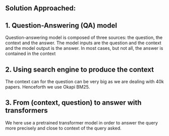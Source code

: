 ## Solution Approached:
## 1. Question-Answering (QA) model
  Question-answering model is composed of three sources: the question, the context and the answer. 
  The model inputs are the question and the context and the model output is the answer. In most cases, but not all, 
  the answer is contained in the context

## 2. Using search engine to produce the context
  The context can for the question can be very big as we are dealing with 40k papers. Henceforth we use Okapi BM25.
  
## 3. From (context, question) to answer with transformers
  We here use a pretrained transformer model in order to answer the query more precisely and close to context of the query asked.
  
  
  
